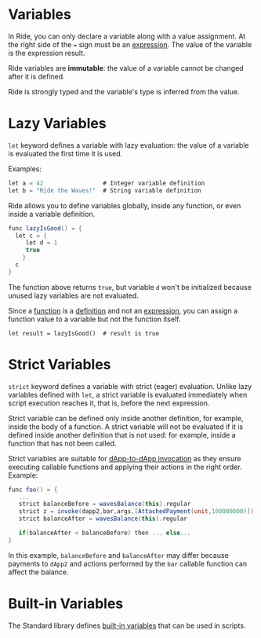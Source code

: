 # Variables

In Ride, you can only declare a variable along with a value assignment. At the right side of the `=` sign must be an [expression](/en/ride/base-concepts/expression). The value of the variable is the expression result. 

Ride variables are **immutable**: the value of a variable cannot be changed after it is defined.

Ride is strongly typed and the variable's type is inferred from the value.

# Lazy Variables

`let` keyword defines a variable with lazy evaluation: the value of a variable is evaluated the first time it is used.

Examples:

```scala
let a = 42                 # Integer variable definition
let b = "Ride the Waves!"  # String variable definition
```

Ride allows you to define variables globally, inside any function, or even inside a variable definition.

```scala
func lazyIsGood() = {
  let c = {
     let d = 1
     true
    }  
  c
}
```

The function above returns `true`, but variable `d` won't be initialized because unused lazy variables are not evaluated.

Since a [function](/en/ride/functions/) is a [definition](/en/ride/base-concepts/definition) and not an [expression](/en/ride/base-concepts/expression), you can assign a function value to a variable but not the function itself.

``` ride
let result = lazyIsGood()  # result is true
```

# Strict Variables

`strict` keyword defines a variable with strict (eager) evaluation. Unlike lazy variables defined with `let`, a strict variable is evaluated immediately when script execution reaches it, that is, before the next expression.

Strict variable can be defined only inside another definition, for example, inside the body of a function. A strict variable will not be evaluated if it is defined inside another definition that is not used: for example, inside a function that has not been called.

Strict variables are suitable for [dApp-to-dApp invocation](/en/ride/advanced/dapp-to-dapp) as they ensure executing callable functions and applying their actions in the right order. Example:

```scala
func foo() = {
   ...
   strict balanceBefore = wavesBalance(this).regular
   strict z = invoke(dapp2,bar,args,[AttachedPayment(unit,100000000)])
   strict balanceAfter = wavesBalance(this).regular

   if(balanceAfter < balanceBefore) then ... else...
}
```

In this example, `balanceBefore` and `balanceAfter` may differ because payments to `dApp2` and actions performed by the `bar` callable function can affect the balance.

# Built-in Variables

The Standard library defines [built-in variables](/en/ride/variables/built-in-variables) that can be used in scripts.

